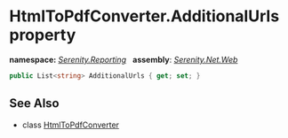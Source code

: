 # HtmlToPdfConverter.AdditionalUrls property
**namespace:** *[Serenity.Reporting](../../README.md#serenity.reporting-namespace)*   **assembly**: *[Serenity.Net.Web](../../README.md)*

```csharp
public List<string> AdditionalUrls { get; set; }
```

## See Also

* class [HtmlToPdfConverter](../HtmlToPdfConverter.md)